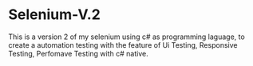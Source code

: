 # Selenium-V.2
This is a version 2 of my selenium using c# as programming laguage, to create a automation testing with the feature of Ui Testing, Responsive Testing, Perfomave Testing with c# native.
